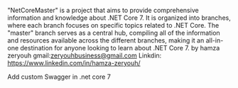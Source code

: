 "NetCoreMaster" is a project that aims to provide comprehensive information and knowledge about .NET Core 7. It is organized into branches, where each branch focuses on specific topics related to .NET Core. The "master" branch serves as a central hub, compiling all of the information and resources available across the different branches, making it an all-in-one destination for anyone looking to learn about .NET Core 7.
by hamza zeryouh
gmail:zeryouhbusiness@gmail.com
Linkdin: https://www.linkedin.com/in/hamza-zeryouh/

Add custom Swagger in .net core 7 



